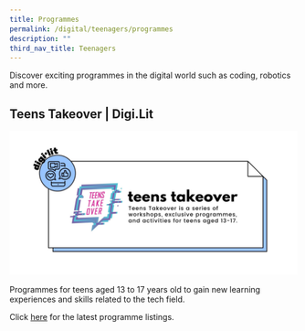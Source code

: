 ```yaml
---
title: Programmes
permalink: /digital/teenagers/programmes
description: ""
third_nav_title: Teenagers
---
```


Discover exciting programmes in the digital world such as coding, robotics and more. 

## **Teens Takeover | Digi.Lit**
![Alt text for image on Isomer site](/images/digital/Digital-Prog-Teens-01.jpg)

Programmes for teens aged 13 to 17 years old to gain new learning experiences and skills related to the tech field. 

Click [here](go.gov.sg/nlb-teensprogs) for the latest programme listings.